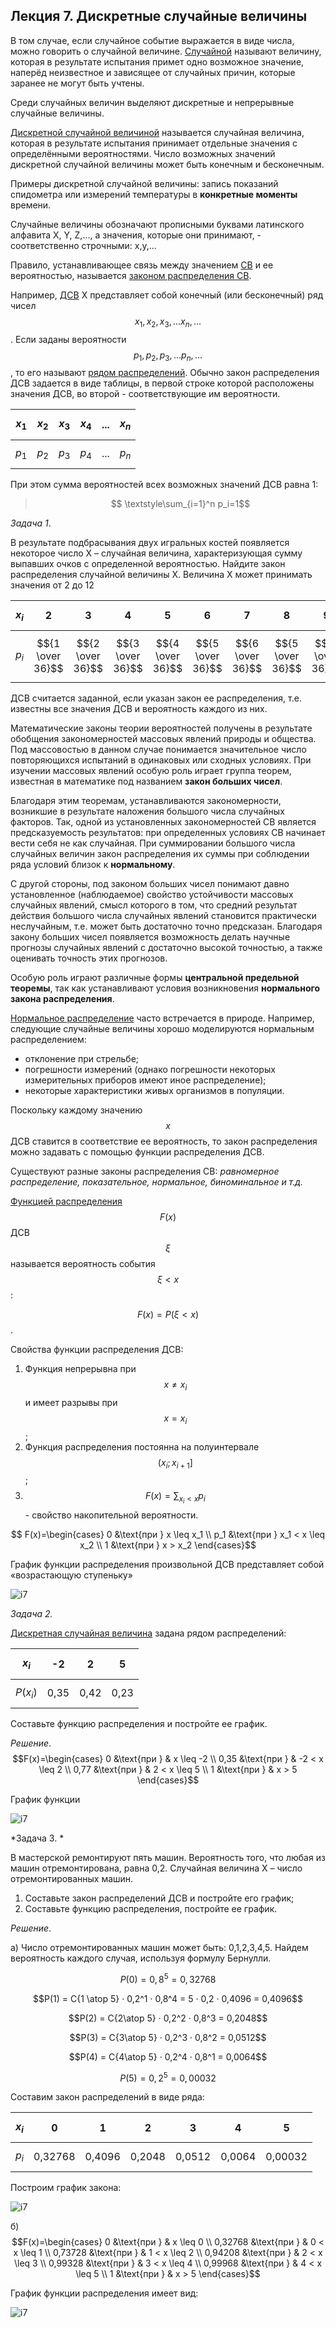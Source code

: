 ## Лекция 7. Дискретные случайные величины

В том случае, если случайное событие выражается в виде числа, можно говорить о случайной величине. [Случайной](../../GLOSSARY.md#случайная) называют величину, которая в результате испытания примет одно возможное значение, наперёд неизвестное и зависящее от случайных причин, которые заранее не могут быть учтены.

Среди случайных величин выделяют дискретные и непрерывные случайные величины.

[Дискретной случайной величиной](../../GLOSSARY.md#дискретная-случайная-величина) называется случайная величина, которая в результате испытания принимает отдельные значения с определёнными вероятностями. Число возможных значений дискретной случайной величины может быть конечным и бесконечным. 

Примеры дискретной случайной величины: запись показаний спидометра или измерений температуры в **конкретные моменты** времени.

Случайные величины обозначают прописными буквами латинского алфавита X, Y, Z,..., а значения, которые они принимают, - соответственно строчными: x,y,...

Правило, устанавливающее связь между значением [СВ](../../GLOSSARY.md#случайная) и ее вероятностью, называется [законом распределения СВ](../../GLOSSARY.md#закон-распределения).

Например, [ДСВ](../../GLOSSARY.md#дискретная-случайная-величина) X представляет собой конечный (или бесконечный) ряд чисел $$ x_1, x_2, x_3, ...x_n, ...$$. Если заданы вероятности $$p_1, p_2, p_3, ...p_n, ...$$, то его называют [рядом распределений](../../GLOSSARY.md#ряд-распределений). Обычно закон распределения ДСВ задается в виде таблицы, в первой строке которой расположены значения ДСВ, во второй  - соответствующие им вероятности.

| $$x_1$$ | $$x_2$$ | $$x_3$$ | $$x_4$$ | ... | $$x_n$$ |
| ------- | ------- | ------- | ------- | --- | ------- |
| $$p_1$$ | $$p_2$$ | $$p_3$$ | $$p_4$$ | ... | $$p_n$$ |


При этом сумма вероятностей всех возможных значений ДСВ равна 1:

> $$ \textstyle\sum_{i=1}^n p_i=1$$

<a id='z1-7'></a>*Задача 1*.

В результате подбрасывания двух игральных костей появляется некоторое число X – случайная величина, характеризующая сумму выпавших очков с определенной вероятностью. Найдите закон распределения случайной величины X. Величина Х может принимать значения от 2 до 12

| $$x_i$$ | 2 | 3 | 4 | 5 | 6 | 7 | 8 | 9 | 10 | 11 | 12 |
| ------- | - | - | - | - | - | - | - | - | -- | -- | -- |
| $$p_i$$ | $${1 \over 36}$$  | $${2 \over 36}$$  | $${3 \over 36}$$  | $${4 \over 36}$$  | $${5 \over 36}$$  |  $${6 \over 36}$$ | $${5 \over 36}$$  | $${4 \over 36}$$  |  $${3 \over 36}$$  |  $${2 \over 36}$$  |  $${1 \over 36}$$  |  


ДСВ считается заданной, если указан закон ее распределения, т.е. известны все значения ДСВ и вероятность каждого из них.

Математические законы теории вероятностей получены в результате обобщения закономерностей массовых явлений природы и общества. Под массовостью в данном случае понимается значительное число повторяющихся испытаний в одинаковых или сходных условиях. При изучении массовых явлений особую роль играет группа теорем, известная в математике под названием **закон больших чисел**. 

Благодаря этим теоремам, устанавливаются закономерности, возникшие в результате наложения большого числа случайных факторов. Так, одной из установленных закономерностей СВ является предсказуемость результатов: при определенных условиях СВ начинает вести себя не как случайная. При суммировании большого числа случайных величин закон распределения их суммы при соблюдении ряда условий близок к **нормальному**. 

С другой стороны, под законом больших чисел понимают давно установленное (наблюдаемое) свойство устойчивости массовых случайных явлений, смысл которого в том, что средний результат действия большого числа случайных явлений становится практически неслучайным, т.е. может быть достаточно точно предсказан. Благодаря закону больших чисел появляется возможность делать научные прогнозы случайных явлений с достаточно высокой точностью, а также оценивать точность этих прогнозов.

Особую роль играют различные формы **центральной предельной теоремы**, так как устанавливают условия возникновения **нормального закона распределения**.

[Нормальное распределение](../../GLOSSARY.md#нормальное-распределение) часто встречается в природе. Например, следующие случайные величины хорошо моделируются нормальным распределением:

* отклонение при стрельбе;
* погрешности измерений (однако погрешности некоторых измерительных приборов имеют иное распределение);
* некоторые характеристики живых организмов в популяции.

Поскольку каждому значению $$х$$ ДСВ ставится в соответствие ее вероятность, то закон распределения можно задавать с помощью функции распределения ДСВ.

Существуют разные законы распределения СВ: *равномерное распределение, показательное, нормальное, биноминальное и т.д.*

[Функцией распределения](../../GLOSSARY.md#функция-распределения) $$F(x)$$ ДСВ $$ξ$$ называется вероятность события $$ξ < х$$:

$$ F(x) = Р(ξ < х)$$.

Свойства функции распределения ДСВ:

1. Функция непрерывна при  $$x \not = x_i$$ и имеет разрывы при  $$х = x_i$$;
2. Функция распределения постоянна на полуинтервале $$(x_i; x_{i+1}]$$;
3. $$F(x) = \textstyle\sum_{x_i < x}p_i$$ -  свойство накопительной вероятности.

$$ F(x)=\begin{cases}
   0 &\text{при } x \leq x_1 \\
   p_1 &\text{при } x_1 < x \leq x_2 \\
   1 &\text{при } x > x_2
\end{cases}$$

График функции распределения произвольной ДСВ представляет собой «возрастающую ступеньку»

![i7](../../images/7-1.png)

*Задача 2.* 

[Дискретная случайная величина](../../GLOSSARY.md#дискретная-случайная-величина) задана рядом распределений:

| $$x_i$$ | -2  | 2 | 5 |
| ------- | --- |-|--|
|$$Р(x_i)$$|0,35|0,42|0,23|

Составьте функцию распределения и постройте ее график.

*Решение*.  $$F(x)=\begin{cases}
   0 &\text{при } & x \leq -2 \\
   0,35 &\text{при } & -2 < x \leq 2 \\
   0,77 &\text{при } & 2 < x \leq 5 \\
   1 &\text{при } & x > 5
\end{cases}$$

График функции

![i7](../../images/7-2.png)


*Задача 3. *

В мастерской ремонтируют пять машин. Вероятность того, что любая из машин отремонтирована, равна 0,2. Случайная величина Х – число отремонтированных машин. 

1. Cоставьте закон распределений ДСВ и постройте его график;
2. Cоставьте функцию распределения, постройте ее график.

*Решение*. 

а) Число отремонтированных машин может быть: 0,1,2,3,4,5. Найдем вероятность каждого случая, используя формулу Бернулли.

$$Р(0) = 0,8^5 =0,32768$$

$$Р(1) = C{1 \atop 5} · 0,2^1 · 0,8^4 = 5 · 0,2 · 0,4096 = 0,4096$$     

$$Р(2) = C{2\atop 5} · 0,2^2 · 0,8^3 = 0,2048$$

$$Р(3) = C{3\atop 5} · 0,2^3 · 0,8^2 = 0,0512$$

$$Р(4) = C{4\atop 5} · 0,2^4 · 0,8^1 = 0,0064$$

$$Р(5) = 0,2^5 = 0,00032$$

Составим закон распределений в виде ряда:

| $$x_i$$ | 0  | 1 | 2 | 3 | 4 | 5 |
| ------- | -- |---|---|---|---|---|
| $$p_i$$ |0,32768|0,4096|0,2048|0,0512|0,0064|0,00032|


Построим график закона:

![i7](../../images/7-3.png)

б) $$F(x)=\begin{cases}
   0 &\text{при } & x \leq 0 \\
   0,32768 &\text{при } & 0 < x \leq 1 \\
   0,73728 &\text{при } & 1 < x \leq 2 \\
   0,94208 &\text{при } & 2 < x \leq 3 \\
   0,99328 &\text{при } & 3 < x \leq 4 \\
   0,99968 &\text{при } & 4 < x \leq 5 \\
   1 &\text{при } & x > 5
\end{cases}$$

График функции распределения имеет вид:

![i7](../../images/7-4.png)

